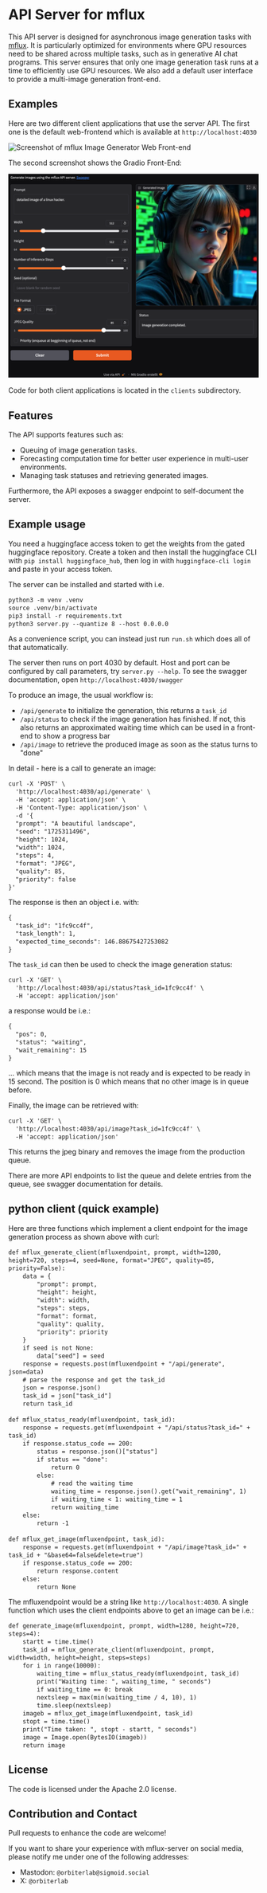 # API Server for mflux

This API server is designed for asynchronous image generation tasks with [mflux](https://github.com/filipstrand/mflux). It is particularly optimized for environments where GPU resources need to be shared across multiple tasks, such as in generative AI chat programs. This server ensures that only one image generation task runs at a time to efficiently use GPU resources. We also add a default user interface to provide a multi-image generation front-end.

## Examples

Here are two different client applications that use the server API. The first one is the default web-frontend which is available at `http://localhost:4030`

![Screenshot of mflux Image Generator Web Front-end](clients/web-ui/screenshot.png)

The second screenshot shows the Gradio Front-End:

![Screenshot of mflux Image Generator Gradio Front-end](clients/gradio-ui/screenshot.png)

Code for both client applications is located in the `clients` subdirectory.

## Features

The API supports features such as:
- Queuing of image generation tasks.
- Forecasting computation time for better user experience in multi-user environments.
- Managing task statuses and retrieving generated images.

Furthermore, the API exposes a swagger endpoint to self-document the server.

## Example usage

You need a huggingface access token to get the weights from the gated huggingface repository.
Create a token and then install the huggingface CLI with `pip install huggingface_hub`,
then log in with `huggingface-cli login` and paste in your access token.

The server can be installed and started with i.e.
```
python3 -m venv .venv
source .venv/bin/activate
pip3 install -r requirements.txt
python3 server.py --quantize 8 --host 0.0.0.0
```

As a convenience script, you can instead just run `run.sh` which does all of that automatically.

The server then runs on port 4030 by default. Host and port can be configured by call parameters, try `server.py --help`.
To see the swagger documentation, open `http://localhost:4030/swagger`

To produce an image, the usual workflow is:
- `/api/generate` to initialize the generation, this returns a `task_id`
- `/api/status` to check if the image generation has finished. If not, this also returns an approximated waiting time which can be used in a front-end to show a progress bar
- `/api/image` to retrieve the produced image as soon as the status turns to "done"

In detail - here is a call to generate an image:

```
curl -X 'POST' \
  'http://localhost:4030/api/generate' \
  -H 'accept: application/json' \
  -H 'Content-Type: application/json' \
  -d '{
  "prompt": "A beautiful landscape",
  "seed": "1725311496",
  "height": 1024,
  "width": 1024,
  "steps": 4,
  "format": "JPEG",
  "quality": 85,
  "priority": false
}'
```

The response is then an object i.e. with:

```
{
  "task_id": "1fc9cc4f",
  "task_length": 1,
  "expected_time_seconds": 146.88675427253082
}
````

The `task_id` can then be used to check the image generation status:

```
curl -X 'GET' \
  'http://localhost:4030/api/status?task_id=1fc9cc4f' \
  -H 'accept: application/json'
```

a response would be i.e.:
```
{
  "pos": 0,
  "status": "waiting",
  "wait_remaining": 15
}
```
... which means that the image is not ready and is expected to be ready in 15 second. The position is 0 which means that no other image is in queue before.

Finally, the image can be retrieved with:

```
curl -X 'GET' \
  'http://localhost:4030/api/image?task_id=1fc9cc4f' \
  -H 'accept: application/json'
```

This returns the jpeg binary and removes the image from the production queue.

There are more API endpoints to list the queue and delete entries from the queue, see swagger documentation for details.

## python client (quick example)

Here are three functions which implement a client endpoint for the image generation process as shown above with curl:

```
def mflux_generate_client(mfluxendpoint, prompt, width=1280, height=720, steps=4, seed=None, format="JPEG", quality=85, priority=False):
    data = {
        "prompt": prompt,
        "height": height,
        "width": width,
        "steps": steps,
        "format": format,
        "quality": quality,
        "priority": priority
    }
    if seed is not None:
        data["seed"] = seed
    response = requests.post(mfluxendpoint + "/api/generate", json=data)
    # parse the response and get the task_id
    json = response.json()
    task_id = json["task_id"]
    return task_id
    
def mflux_status_ready(mfluxendpoint, task_id):
    response = requests.get(mfluxendpoint + "/api/status?task_id=" + task_id)
    if response.status_code == 200:
        status = response.json()["status"]
        if status == "done":
            return 0
        else:
            # read the waiting time
            waiting_time = response.json().get("wait_remaining", 1)
            if waiting_time < 1: waiting_time = 1
            return waiting_time
    else:
        return -1

def mflux_get_image(mfluxendpoint, task_id):
    response = requests.get(mfluxendpoint + "/api/image?task_id=" + task_id + "&base64=false&delete=true")
    if response.status_code == 200:
        return response.content
    else:
        return None
```

The mfluxendpoint would be a string like `http://localhost:4030`. 
A single function which uses the client endpoints above to get an image can be i.e.:

```
def generate_image(mfluxendpoint, prompt, width=1280, height=720, steps=4):
    startt = time.time()
    task_id = mflux_generate_client(mfluxendpoint, prompt, width=width, height=height, steps=steps)
    for i in range(10000):
        waiting_time = mflux_status_ready(mfluxendpoint, task_id)
        print("Waiting time: ", waiting_time, " seconds")
        if waiting_time == 0: break
        nextsleep = max(min(waiting_time / 4, 10), 1)
        time.sleep(nextsleep)
    imageb = mflux_get_image(mfluxendpoint, task_id)    
    stopt = time.time()
    print("Time taken: ", stopt - startt, " seconds")
    image = Image.open(BytesIO(imageb))
    return image
```

## License

The code is licensed under the Apache 2.0 license.

## Contribution and Contact

Pull requests to enhance the code are welcome!

If you want to share your experience with mflux-server on social media, please notify me under one of the following addresses:

- Mastodon: `@orbiterlab@sigmoid.social`
- X: `@orbiterlab`
